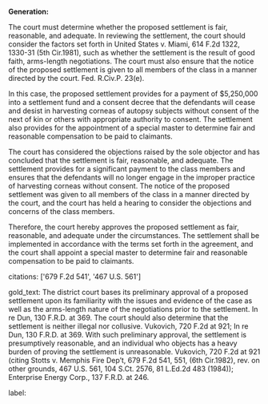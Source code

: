 **Generation:**


The court must determine whether the proposed settlement is fair, reasonable, and adequate. In reviewing the settlement, the court should consider the factors set forth in United States v. Miami, 614 F.2d 1322, 1330-31 (5th Cir.1981), such as whether the settlement is the result of good faith, arms-length negotiations. The court must also ensure that the notice of the proposed settlement is given to all members of the class in a manner directed by the court. Fed. R.Civ.P. 23(e).

In this case, the proposed settlement provides for a payment of $5,250,000 into a settlement fund and a consent decree that the defendants will cease and desist in harvesting corneas of autopsy subjects without consent of the next of kin or others with appropriate authority to consent. The settlement also provides for the appointment of a special master to determine fair and reasonable compensation to be paid to claimants.

The court has considered the objections raised by the sole objector and has concluded that the settlement is fair, reasonable, and adequate. The settlement provides for a significant payment to the class members and ensures that the defendants will no longer engage in the improper practice of harvesting corneas without consent. The notice of the proposed settlement was given to all members of the class in a manner directed by the court, and the court has held a hearing to consider the objections and concerns of the class members.

Therefore, the court hereby approves the proposed settlement as fair, reasonable, and adequate under the circumstances. The settlement shall be implemented in accordance with the terms set forth in the agreement, and the court shall appoint a special master to determine fair and reasonable compensation to be paid to claimants.



citations: ['679 F.2d 541', '467 U.S. 561']

gold_text: The district court bases its preliminary approval of a proposed settlement upon its familiarity with the issues and evidence of the case as well as the arms-length nature of the negotiations prior to the settlement. In re Dun, 130 F.R.D. at 369. The court should also determine that the settlement is neither illegal nor collusive. Vukovich, 720 F.2d at 921; In re Dun, 130 F.R.D. at 369. With such preliminary approval, the settlement is presumptively reasonable, and an individual who objects has a heavy burden of proving the settlement is unreasonable. Vukovich, 720 F.2d at 921 (citing Stotts v. Memphis Fire Dep’t, 679 F.2d 541, 551, (6th Cir.1982), rev. on other grounds, 467 U.S. 561, 104 S.Ct. 2576, 81 L.Ed.2d 483 (1984)); Enterprise Energy Corp., 137 F.R.D. at 246.

label: 